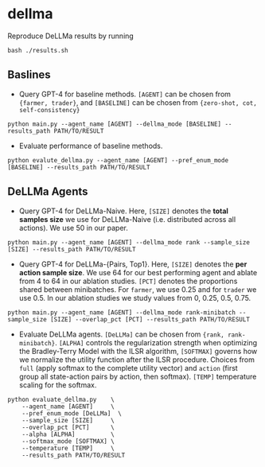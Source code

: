 # dellma

Reproduce DeLLMa results by running

```
bash ./results.sh
```

## Baslines

* Query GPT-4 for baseline methods. `[AGENT]` can be chosen from `{farmer, trader}`, and `[BASELINE]` can be chosen from `{zero-shot, cot, self-consistency}`

```
python main.py --agent_name [AGENT] --dellma_mode [BASELINE] --results_path PATH/TO/RESULT
```

* Evaluate performance of baseline methods.

```
python evalute_dellma.py --agent_name [AGENT] --pref_enum_mode [BASELINE] --results_path PATH/TO/RESULT
```

## DeLLMa Agents

* Query GPT-4 for DeLLMa-Naive. Here, `[SIZE]` denotes the **total samples size** we use for DeLLMa-Naive (i.e. distributed across all actions). We use 50 in our paper.

```
python main.py --agent_name [AGENT] --dellma_mode rank --sample_size [SIZE] --results_path PATH/TO/RESULT
```

* Query GPT-4 for DeLLMa-{Pairs, Top1}. Here, `[SIZE]` denotes the **per action sample size**. We use 64 for our best performing agent and ablate from 4 to 64 in our ablation studies. `[PCT]` denotes the proportions shared between minibatches. For `farmer`, we use 0.25 and for `trader` we use 0.5. In our ablation studies we study values from 0, 0.25, 0.5, 0.75.

```
python main.py --agent_name [AGENT] --dellma_mode rank-minibatch --sample_size [SIZE] --overlap_pct [PCT] --results_path PATH/TO/RESULT
```

* Evaluate DeLLMa agents. `[DeLLMa]` can be chosen from `{rank, rank-minibatch}`. `[ALPHA]` controls the regularization strength when optimizing the Bradley-Terry Model with the ILSR algorithm, `[SOFTMAX]` governs how we normalize the utility function after the ILSR procedure. Choices from `full` (apply softmax to the complete utility vector) and `action` (first group all state-action pairs by action, then softmax). `[TEMP]` temperature scaling for the softmax.

```
python evaluate_dellma.py    \
    --agent_name [AGENT]     \
    --pref_enum_mode [DeLLMa]  \
    --sample_size [SIZE]     \
    --overlap_pct [PCT]      \
    --alpha [ALPHA]          \
    --softmax_mode [SOFTMAX] \
    --temperature [TEMP]     \
    --results_path PATH/TO/RESULT
```